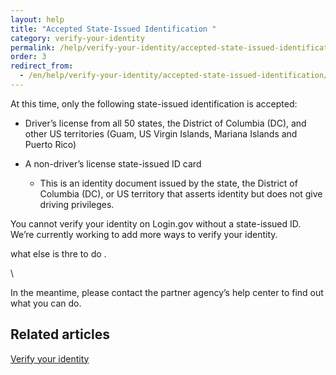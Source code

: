```yaml
---
layout: help
title: "Accepted State-Issued Identification "
category: verify-your-identity
permalink: /help/verify-your-identity/accepted-state-issued-identification/
order: 3
redirect_from:
  - /en/help/verify-your-identity/accepted-state-issued-identification/
---
```

At this time, only the following state-issued identification is accepted: 

* Driver’s license from all 50 states, the District of Columbia (DC), and other US territories (Guam, US Virgin Islands, Mariana Islands and Puerto Rico)
* A non-driver’s license state-issued ID card

  * This is an identity document issued by the state, the District of Columbia (DC), or US territory that asserts identity but does not give driving privileges.

You cannot verify your identity on Login.gov without a state-issued ID. We’re currently working to add more ways to verify your identity.

what else is thre to do .        



\    



In the meantime, please contact the partner agency’s help center to find out what you can do.

## Related articles 

[Verify your identity](https://login.gov/help/verify-your-identity/how-to-verify-your-identity/)